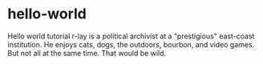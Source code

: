 # hello-world
Hello world tutorial
r-lay is a political archivist at a "prestigious" east-coast institution. 
He enjoys cats, dogs, the outdoors, bourbon, and video games.
But not all at the same time.
That would be wild.
